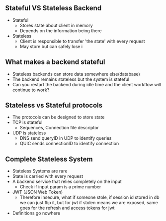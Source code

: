 ## Stateful VS Stateless Backend
- Stateful
	- Stores state about client in memory
	- Depends on the information being there
- Stateless
	- Client is responsible to transfer 'the state' with every request
	- May store but can safely lose i

## What makes a backend stateful
- Stateless backends can store data somewhere else(database)
- The backend remains stateless but the system is stateful
- Can you restart the backend during idle time and the client workflow will continue to work?

## Stateless vs Stateful protocols
- The protocols can be designed to store state
- TCP is stateful
	- Sequences, Connection file descriptor
- UDP is stateless
	- DNS send queryID in UDP to identify queries
	- QUIC sends connectionID to identify connection


## Complete Stateless System
- Stateless Systems are rare
- State is carried with every request
- A backend service that relies completely on the input
	- Check if input param is a prime number
- JWT (JSON Web Token)
	- Therefore insecure, what if someone stole, if session id stored in db we can just flip it, but for jwt if stolen means we are exposed, same goes for the refresh and access tokens for jwt
- Definitions go nowhere